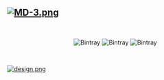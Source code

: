[![MD-3.png](https://i.postimg.cc/JnjvbmyD/MD-3.png)](https://postimg.cc/Hcs6gq9d)
---
<br />
<div align=center>

 ![Bintray](https://img.shields.io/visual-studio-marketplace/v/MohamedHasan.md-theme?color=%235CE1E6&style=for-the-badge)
 ![Bintray](https://img.shields.io/visual-studio-marketplace/stars/MohamedHasan.md-theme?color=5CE1E6&style=for-the-badge)
 ![Bintray](https://img.shields.io/visual-studio-marketplace/d/MohamedHasan.md-theme?color=%235CE1E6&style=for-the-badge)
 
</div>
<br />

[![design.png](https://i.postimg.cc/8Cg8Dhj9/design.png)](https://postimg.cc/4YP2QHvQ)
